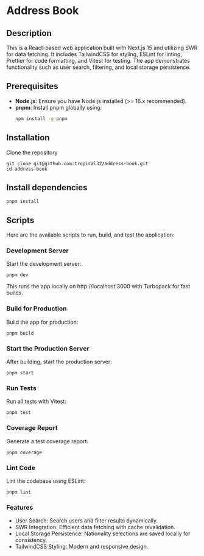 # Address Book

## Description

This is a React-based web application built with Next.js 15 and utilizing SWR for data fetching. It includes TailwindCSS for styling, ESLint for linting, Prettier for code formatting, and Vitest for testing. The app demonstrates functionality such as user search, filtering, and local storage persistence.

## Prerequisites

- **Node.js**: Ensure you have Node.js installed (>= 16.x recommended).
- **pnpm**: Install pnpm globally using:
  ```bash
  npm install -g pnpm
  ```

## Installation

Clone the repository

    git clone git@github.com:tropical32/address-book.git
    cd address-book

## Install dependencies

    pnpm install

## Scripts

Here are the available scripts to run, build, and test the application:
### Development Server

Start the development server:

    pnpm dev

This runs the app locally on http://localhost:3000 with Turbopack for fast builds.
### Build for Production

Build the app for production:

    pnpm build

### Start the Production Server

After building, start the production server:

    pnpm start

### Run Tests

Run all tests with Vitest:

    pnpm test

### Coverage Report

Generate a test coverage report:

    pnpm coverage

### Lint Code

Lint the codebase using ESLint:

    pnpm lint

### Features

* User Search: Search users and filter results dynamically.
* SWR Integration: Efficient data fetching with cache revalidation.
* Local Storage Persistence: Nationality selections are saved locally for consistency.
* TailwindCSS Styling: Modern and responsive design.
